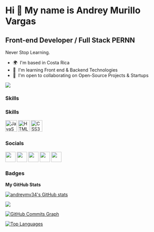 Hi 👋 My name is Andrey Murillo Vargas
======================================

Front-end Developer / Full Stack PERNN
--------------------------------------

Never Stop Learning.

* 🌍  I'm based in Costa Rica
* 🧠  I'm learning Front end & Backend Technologies
* 🤝  I'm open to collaborating on Open-Source Projects & Startups

<a href="https://www.github.com/andreymv34" target="_blank" rel="noreferrer"><img
src="https://img.shields.io/github/followers/andreymv34?logo=github&style=for-the-badge&color=84cc16&labelColor=ffffff" /></a>

### Skills

### Skills

<p align="left">
<a href="https://developer.mozilla.org/en-US/docs/Web/JavaScript" target="_blank" rel="noreferrer"><img src="https://raw.githubusercontent.com/danielcranney/readme-generator/main/public/icons/skills/javascript-colored.svg" width="36" height="36" alt="JavaScript" /></a>
<a href="https://developer.mozilla.org/en-US/docs/Glossary/HTML5" target="_blank" rel="noreferrer"><img src="https://raw.githubusercontent.com/danielcranney/readme-generator/main/public/icons/skills/html5-colored.svg" width="36" height="36" alt="HTML5" /></a>
<a href="https://www.w3.org/TR/CSS/#css" target="_blank" rel="noreferrer"><img src="https://raw.githubusercontent.com/danielcranney/readme-generator/main/public/icons/skills/css3-colored.svg" width="36" height="36" alt="CSS3" /></a>
</p>


### Socials

<p align="left"> <a href="https://www.github.com/andreymv34" target="_blank" rel="noreferrer"><img src="https://raw.githubusercontent.com/danielcranney/readme-generator/main/public/icons/socials/github-dark.svg" width="32" height="32" /></a> <a href="http://www.medium.com/andreymv34" target="_blank" rel="noreferrer"><img src="https://raw.githubusercontent.com/danielcranney/readme-generator/main/public/icons/socials/medium-dark.svg" width="32" height="32" /></a> <a href="https://https://platzi.com/p/andreymv/" target="_blank" rel="noreferrer"><img src="https://raw.githubusercontent.com/danielcranney/readme-generator/main/public/icons/socials/rss.svg" width="32" height="32" /></a> <a href="https://www.stackoverflow.com/users/andrey-murillo" target="_blank" rel="noreferrer"><img src="https://raw.githubusercontent.com/danielcranney/readme-generator/main/public/icons/socials/stackoverflow.svg" width="32" height="32" /></a> <a href="https://www.twitter.com/andreymv34" target="_blank" rel="noreferrer"><img src="https://raw.githubusercontent.com/danielcranney/readme-generator/main/public/icons/socials/twitter.svg" width="32" height="32" /></a></p>

### Badges

<b>My GitHub Stats</b>

<a href="http://www.github.com/andreymv34"><img src="https://github-readme-stats.vercel.app/api?username=andreymv34&show_icons=true&hide=&count_private=true&title_color=84cc16&text_color=000000&icon_color=84cc16&bg_color=ffffff&hide_border=true&show_icons=true" alt="andreymv34's GitHub stats" /></a>

<a href="http://www.github.com/andreymv34"><img src="https://github-readme-streak-stats.herokuapp.com/?user=andreymv34&stroke=000000&background=ffffff&ring=84cc16&fire=84cc16&currStreakNum=000000&currStreakLabel=84cc16&sideNums=000000&sideLabels=000000&dates=000000&hide_border=true" /></a>

<a href="http://www.github.com/andreymv34"><img src="https://activity-graph.herokuapp.com/graph?username=andreymv34&bg_color=ffffff&color=000000&line=84cc16&point=000000&area_color=ffffff&area=true&hide_border=true&custom_title=GitHub%20Commits%20Graph" alt="GitHub Commits Graph" /></a>

<a href="https://github.com/andreymv34" align="left"><img src="https://github-readme-stats.vercel.app/api/top-langs/?username=andreymv34&langs_count=10&title_color=84cc16&text_color=000000&icon_color=84cc16&bg_color=ffffff&hide_border=true&locale=en&custom_title=Top%20%Languages" alt="Top Languages" /></a>
